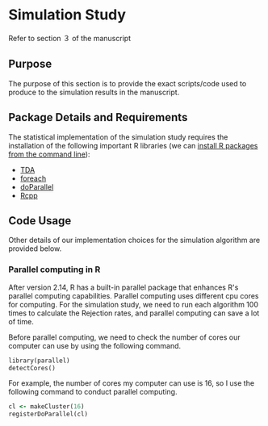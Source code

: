 # Simulation Study
Refer to section ３ of the manuscript
## Purpose
The purpose of this section is to provide the exact scripts/code used to produce to the simulation results in the manuscript.
## Package Details and Requirements
The statistical implementation of the simulation study requires the installation of the following important R libraries (we can [install R packages from the command line](https://cran.r-project.org/doc/manuals/r-release/R-admin.html#Installing-packages)):
* [TDA](https://cran.r-project.org/web/packages/TDA/index.html)
* [foreach](https://cran.r-project.org/web/packages/foreach/index.html)
* [doParallel](https://cran.r-project.org/web/packages/doParallel/index.html)
* [Rcpp](https://cran.r-project.org/web/packages/Rcpp/index.html)
## Code Usage
Other details of our implementation choices for the simulation algorithm are provided below.
### Parallel computing in R
After version 2.14, R has a built-in parallel package that enhances R's parallel computing capabilities. Parallel computing uses different cpu cores for computing. For the simulation study, we need to run each algorithm 100 times to calculate the Rejection rates, and parallel computing can save a lot of time.

Before parallel computing, we need to check the number of cores our computer can use by using the following command.
```ruby
library(parallel) 
detectCores()
```
For example, the number of cores my computer can use is 16, so I use the following command to conduct parallel computing.
```ruby
cl <- makeCluster(16)
registerDoParallel(cl)
```
